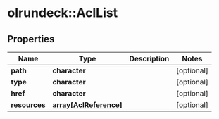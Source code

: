 # olrundeck::AclList

## Properties
Name | Type | Description | Notes
------------ | ------------- | ------------- | -------------
**path** | **character** |  | [optional] 
**type** | **character** |  | [optional] 
**href** | **character** |  | [optional] 
**resources** | [**array[AclReference]**](AclReference.md) |  | [optional] 


